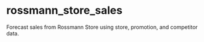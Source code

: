 # rossmann_store_sales
Forecast sales from Rossmann Store using store, promotion, and competitor data.
